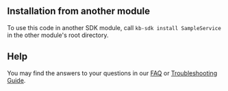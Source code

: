 ## Installation from another module

To use this code in another SDK module, call `kb-sdk install SampleService` in the other module's root directory.

## Help

You may find the answers to your questions in our [FAQ](https://kbase.github.io/kb_sdk_docs/references/questions_and_answers.html) or [Troubleshooting Guide](https://kbase.github.io/kb_sdk_docs/references/troubleshooting.html).
